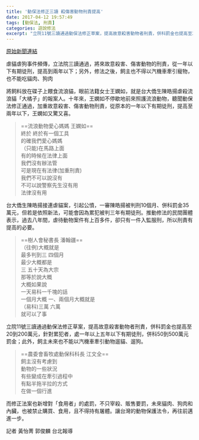 ```yaml
---
title: '動保法修正三讀 殺傷害動物刑責提高'
date: 2017-04-12 19:57:49
tags: [動保法, 刑責]
categories: 遊說修法
excerpt: "立院11號三讀通過動保法修正草案，提高故意殺害動物者刑責，併科罰金也提高至20到200萬元，針對累犯者，處一年以上五年以下有期徒刑，併科50到500萬元罰金；此外，飼主未來也不能以汽機車牽引動物遛貓、遛狗。"
---
```


[原始新聞連結](http://news.pts.org.tw/article/355254)

虐貓虐狗事件頻傳，立法院三讀通過，將來故意殺害、傷害動物的刑責，從一年以下有期徒刑，提高到兩年以下；另外，修法之後，飼主也不得以汽機車牽引寵物，也不能吃貓肉、狗肉

將飼料放在碟子上餵食流浪貓，眼前法籍女士王嫻如，就是台大僑生陳皓揚虐殺流浪貓「大橘子」的報案人。十年來，王嫻如不停歇地前來照護流浪動物，聽聞動保法修正通過，加重故意殺害、傷害動物刑責，從原本的一年以下有期徒刑，提高至兩年以下，王嫻如又驚又喜。

> ==流浪動物愛心媽媽 王嫻如==  
> 終於 終於有一個工具  
> 的確我們愛心媽媽  
> （只能)在馬路上面  
> 有的時候在法律上面  
> 我們沒有辦法管  
> 可是現在有法律(加重刑責)  
> 我們不可以說沒有  
> 不可以說警察先生沒有用  
> 法律沒有用  

台大僑生陳皓揚接連虐貓案，引起公憤，一審陳皓揚被判刑10個月、併科罰金35萬元，但若是依照新法，可能會因為累犯被判三年有期徒刑。推動修法的民間團體表示，過去八年間，虐待動物案件有上百多件，卻只有一件入監服刑，所以刑責有提高的必要。

> ==樹人會秘書長 潘翰疆==  
> （往例)大概就是  
> 最多判到三 四個月  
> 最少大概都是  
> 三 五十天為大宗  
> 那等於說大概  
> 大概如果說  
> 一天易科一千塊的話  
> 一個月大概 
> 一、兩個月大概就是  
> （易科)三萬 六萬  
> 就可以了事  

立院11號三讀通過動保法修正草案，提高故意殺害動物者刑責，併科罰金也提高至20到200萬元，針對累犯者，處一年以上五年以下有期徒刑，併科50到500萬元罰金；此外，飼主未來也不能以汽機車牽引動物遛貓、遛狗。

> ==農委會畜牧處動保科科長 江文全==  
> 飼主沒有考慮到  
> 動物的一些狀況  
> 有些變成在牽引過程中  
> 有點半拖半拉的方式  
> 在做一個行進  

而修正法案也新增對「食用者」的處罰，不只宰殺、販售要罰，未來貓肉、狗肉和內臟，也被禁止購買、食用，且不得持有屠體。讓台灣的動物保護法令，再往前邁進一步。


記者 黃怡菁 郭俊麟 台北報導
